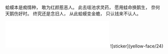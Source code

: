 蛤蟆本是痴情种，
敢为红颜惹恶人。
此去瑶池求灵药，
愿用蛙命换鹅生，
奈何天鹅伤好时。
终究还是念旧人，
从此蛤蟆变金蟾，
只认钱来不认人。
<iframe frameborder="no" border="0" marginwidth="0" marginheight="0" width=330 height=86 src="//music.163.com/outchain/player?type=2&id=25638340&auto=1&height=66"></iframe>
![sticker](yellow-face/24)